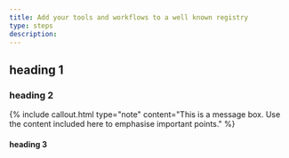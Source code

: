 ```yaml
---
title: Add your tools and workflows to a well known registry
type: steps
description: 
---
```



## heading 1


### heading 2

{% include callout.html type="note" content="This is a message box. Use the content included here to emphasise important points." %}

#### heading 3


